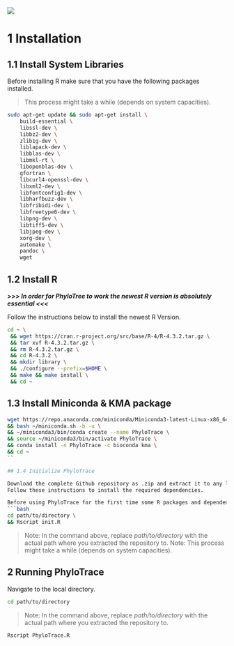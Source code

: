 <picture>
    <source media="(prefers-color-scheme: light)" srcset="www/PhyloTrace_bw.png">
    <source media="(prefers-color-scheme: dark)" srcset="www/PhyloTrace.png">    
    <img src= "www/">
</picture>

##

# 1 Installation

## 1.1 Install System Libraries

Before installing R make sure that you have the following packages installed.
>This process might take a while (depends on system capacities).

```bash
sudo apt-get update && sudo apt-get install \
    build-essential \
    libssl-dev \
    libbz2-dev \
    zlib1g-dev \
    liblapack-dev \
    libblas-dev \
    libmkl-rt \
    libopenblas-dev \
    gfortran \
    libcurl4-openssl-dev \
    libxml2-dev \
    libfontconfig1-dev \
    libharfbuzz-dev \
    libfribidi-dev \
    libfreetype6-dev \
    libpng-dev \
    libtiff5-dev \
    libjpeg-dev \
    xorg-dev \
    automake \
    pandoc \
    wget
```


## 1.2 Install R

***>>>  In order for PhyloTree to work the newest R version is absolutely essential  <<<***

Follow the instructions below to install the newest R Version.

```bash
cd ~ \
 && wget https://cran.r-project.org/src/base/R-4/R-4.3.2.tar.gz \
 && tar xvf R-4.3.2.tar.gz \
 && rm R-4.3.2.tar.gz \
 && cd R-4.3.2 \
 && mkdir library \
 && ./configure --prefix=$HOME \
 && make && make install \
 && cd ~
```

## 1.3 Install Miniconda & KMA package 

```bash
wget https://repo.anaconda.com/miniconda/Miniconda3-latest-Linux-x86_64.sh -O ~/miniconda.sh \
&& bash ~/miniconda.sh -b -u \
&& ~/miniconda3/bin/conda create --name PhyloTrace \
&& source ~/miniconda3/bin/activate PhyloTrace \
&& conda install -n PhyloTrace -c bioconda kma \
&& cd ~
``

## 1.4 Initialize PhyloTrace

Download the complete Github repository as .zip and extract it to any location on your system.
Follow these instructions to install the required dependencies.

Before using PhyloTrace for the first time some R packages and dependencies need to be installed.
```bash
cd path/to/directory \
&& Rscript init.R
```
>Note: In the command above, replace *path/to/directory* with the actual path where you extracted the repository to.
>Note: This process might take a while (depends on system capacities).

## 2 Running PhyloTrace

Navigate to the local directory.
```bash
cd path/to/directory
```
>Note: In the command above, replace *path/to/directory* with the actual path where you extracted the repository to.

```bash
Rscript PhyloTrace.R
```
